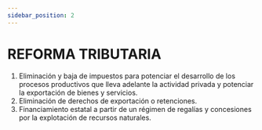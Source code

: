 ```yaml
---
sidebar_position: 2
---
```


# REFORMA TRIBUTARIA

1. Eliminación y baja de impuestos para potenciar el desarrollo de los procesos
   productivos que lleva adelante la actividad privada y potenciar la exportación
   de bienes y servicios.
2. Eliminación de derechos de exportación o retenciones.
3. Financiamiento estatal a partir de un régimen de regalías y concesiones por
   la explotación de recursos naturales.